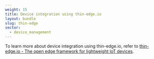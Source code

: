 ```yaml
---
weight: 15
title: Device integration using thin-edge.io
layout: bundle
slug: thin-edge
sector:
  - device_management
---
```


To learn more about device integration using thin-edge.io, refer to [thin-edge.io - The open edge framework for lightweight IoT devices](https://thin-edge.io/).
